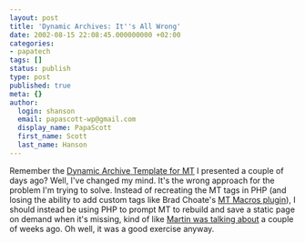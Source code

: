 ```yaml
---
layout: post
title: 'Dynamic Archives: It''s All Wrong'
date: 2002-08-15 22:08:45.000000000 +02:00
categories:
- papatech
tags: []
status: publish
type: post
published: true
meta: {}
author:
  login: shanson
  email: papascott-wp@gmail.com
  display_name: PapaScott
  first_name: Scott
  last_name: Hanson
---
```

<p>Remember the <a href="https://www.papascott.de/2002/08/12/1844.php#001844">Dynamic Archive Template for MT</a> I presented a couple of days ago? Well, I've changed my mind. It's the wrong approach for the problem I'm trying to solve. Instead of recreating the MT tags in PHP (and losing the ability to add custom tags like Brad Choate's <a href="http://www.bradchoate.com/past/mtmacros.php">MT Macros plugin</a>), I should instead be using PHP to prompt MT to rebuild and save a static page on demand when it's missing, kind of like <a href="http://traumwind.tierpfad.de/blog/?detail=2002-08-01_16-03">Martin was talking about</a> a couple of weeks ago. Oh well, it was a good exercise anyway.</p>
